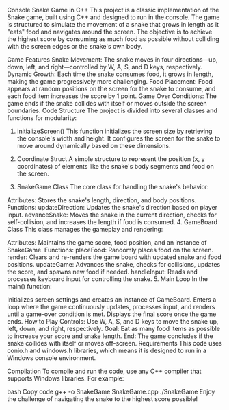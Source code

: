 Console Snake Game in C++
This project is a classic implementation of the Snake game, built using C++ and designed to run in the console. The game is structured to simulate the movement of a snake that grows in length as it "eats" food and navigates around the screen. The objective is to achieve the highest score by consuming as much food as possible without colliding with the screen edges or the snake's own body.

Game Features
Snake Movement: The snake moves in four directions—up, down, left, and right—controlled by W, A, S, and D keys, respectively.
Dynamic Growth: Each time the snake consumes food, it grows in length, making the game progressively more challenging.
Food Placement: Food appears at random positions on the screen for the snake to consume, and each food item increases the score by 1 point.
Game Over Conditions: The game ends if the snake collides with itself or moves outside the screen boundaries.
Code Structure
The project is divided into several classes and functions for modularity:

1. initializeScreen()
This function initializes the screen size by retrieving the console's width and height. It configures the screen for the snake to move around dynamically based on these dimensions.

2. Coordinate Struct
A simple structure to represent the position (x, y coordinates) of elements like the snake's body segments and food on the screen.

3. SnakeGame Class
The core class for handling the snake's behavior:

Attributes: Stores the snake's length, direction, and body positions.
Functions:
updateDirection: Updates the snake's direction based on player input.
advanceSnake: Moves the snake in the current direction, checks for self-collision, and increases the length if food is consumed.
4. GameBoard Class
This class manages the gameplay and rendering:

Attributes: Maintains the game score, food position, and an instance of SnakeGame.
Functions:
placeFood: Randomly places food on the screen.
render: Clears and re-renders the game board with updated snake and food positions.
updateGame: Advances the snake, checks for collisions, updates the score, and spawns new food if needed.
handleInput: Reads and processes keyboard input for controlling the snake.
5. Main Loop
In the main() function:

Initializes screen settings and creates an instance of GameBoard.
Enters a loop where the game continuously updates, processes input, and renders until a game-over condition is met.
Displays the final score once the game ends.
How to Play
Controls: Use W, A, S, and D keys to move the snake up, left, down, and right, respectively.
Goal: Eat as many food items as possible to increase your score and snake length.
End: The game concludes if the snake collides with itself or moves off-screen.
Requirements
This code uses conio.h and windows.h libraries, which means it is designed to run in a Windows console environment.

Compilation
To compile and run the code, use any C++ compiler that supports Windows libraries. For example:

bash
Copy code
g++ -o SnakeGame SnakeGame.cpp
./SnakeGame
Enjoy the challenge of navigating the snake to the highest score possible!
